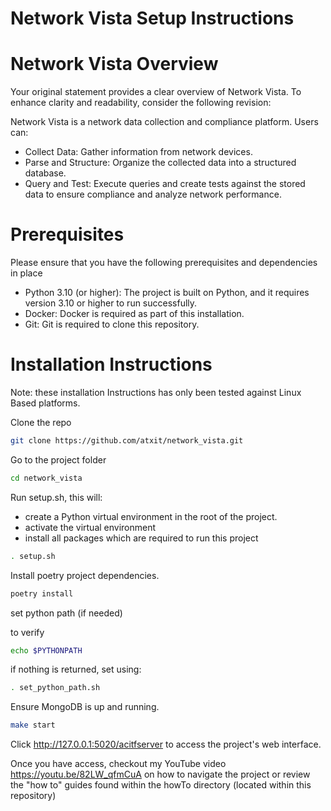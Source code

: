 # Network Vista Setup Instructions

# Network Vista Overview

Your original statement provides a clear overview of Network Vista. To enhance clarity and readability, consider the following revision:

Network Vista is a network data collection and compliance platform. Users can:

* Collect Data: Gather information from network devices.
* Parse and Structure: Organize the collected data into a structured database.
* Query and Test: Execute queries and create tests against the stored data to ensure compliance and analyze network performance.

# Prerequisites

Please ensure that you have the following prerequisites and dependencies in place

* Python 3.10 (or higher): The project is built on Python, and it requires version 3.10 or higher to run successfully.
* Docker: Docker is required as part of this installation. 
* Git: Git is required to clone this repository.

# Installation Instructions

Note: these installation Instructions has only been tested against Linux Based platforms. 

Clone the repo
```bash
git clone https://github.com/atxit/network_vista.git
```

Go to the project folder
```bash
cd network_vista
```

Run setup.sh, this will:

* create a Python virtual environment in the root of the project.
* activate the virtual environment
* install all packages which are required to run this project

```bash
. setup.sh
```


Install poetry project dependencies. 
```bash
poetry install
```
set python path (if needed)

to verify 
```bash
echo $PYTHONPATH
```
if nothing is returned, set using:
```bash
. set_python_path.sh
```

Ensure MongoDB is up and running.

```bash
make start
```

Click http://127.0.0.1:5020/acitfserver to access the project's web interface.

Once you have access, checkout my YouTube video https://youtu.be/82LW_qfmCuA on how to navigate the project or review the "how to" guides found within the howTo directory (located within this repository)




